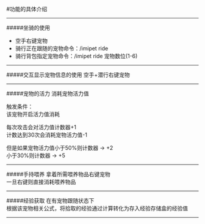#功能的具体介绍


***
#####坐骑的使用
- 空手右键宠物
- 骑行正在跟随的宠物命令：/imipet ride
- 骑行背包指定宠物命令：/imipet ride 宠物数位(1-6)
***
#####交互显示宠物信息的使用
空手+潜行右键宠物
***
#####宠物的活力
消耗宠物活力值  

触发条件：  
该宠物开启活力值消耗  

每次攻击会对活力值计数器+1  
计数达到30次会消耗宠物活力值-1  

但是如果宠物活力值小于50%则计数器 -> +2  
小于30%则计数器 -> +5
***
#####手持喂养
拿着所需喂养物品右键宠物  
一旦右键则直接消耗喂养物品
***
#####经验获取
在有宠物跟随状态下  
根据该宠物相关公式，将拾取的经验通过计算转化为存入经验存储盒的经验值
***